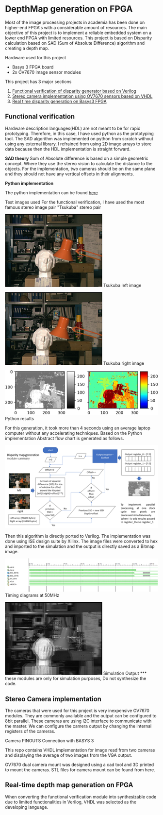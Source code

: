 
# DepthMap generation on FPGA


Most of the image processing projects in academia has been done on higher-end FPGA's with a considerable amount of resources. The main objective of this project is to implement a reliable embedded system on a lower end FPGA with limited resources. This project is based on Disparity calculation based on SAD (Sum of Absolute Difference) algorithm and creating a depth map.

Hardware used for this project

 - Basys 3 FPGA board
 - 2x OV7670 image sensor modules

This project has 3 major sections

 1. [Functional verification of disparity generator based on Verilog](https://github.com/Archfx/FPGA_depthMap)
 2. [Stereo camera implementation using OV7670 sensors based on VHDL](https://github.com/Archfx/FPGA-stereo-Camera-Basys3)
 3. [Real time disparity generation on Basys3 FPGA](https://github.com/Archfx/FPGA-DepthMap-Basys3)


## Functional verification
Hardware description languages(HDL) are not meant to be for rapid prototyping. Therefore, in this case, I have used python as the prototyping tool. The SAD algorithm was implemented on python from scratch without using any external library. I refrained from using 2D image arrays to store data because then the HDL implementation is straight forward.

**SAD theory** 
Sum of Absolute difference is based on a simple geometric concept. Where they use the stereo vision to calculate the distance to the objects. For the implementation, two cameras should be on the same plane and they should not have any vertical offsets in their alignments.

**Python implementation**

The python implementation can be found [here](https://github.com/Archfx/FPGA_depthMap/blob/master/Python_test_implementation/Disparity_Python_implementation_scratch.ipynb)

Test images used
For the functional verification, I have used the most famous stereo image pair "Tsukuba" stereo pair


![Tsukuba left](https://github.com/Archfx/FPGA_depthMap/blob/master/Img/Tsukuba_L.png)
Tsukuba left image


![Tsukuba right](https://github.com/Archfx/FPGA_depthMap/blob/master/Img/Tsukuba_R.png)
Tsukuba right image   


![Colour map generated using python](https://github.com/Archfx/FPGA_depthMap/blob/master/Python_test_implementation/Disparity__colorMap_Tsukuba_5_python.jpg)
Python results  


For this generation, it took more than 4 seconds using an average laptop computer without any accelerating techniques.
Based on the Python implementation Abstract flow chart is generated as follows.


![Disparity generation Flow chart](https://github.com/Archfx/FPGA_depthMap/blob/master/Img/FlowChart.png)


Then this algorithm is directly ported to Verilog. The implementation was done using ISE design suite by Xilinx. The image files were converted to hex and imported to the simulation and the output is directly saved as a Bitmap image.


![Verilog timing diagram](https://github.com/Archfx/FPGA_depthMap/blob/master/Img/VerilogSimulationTime.png)
Timing diagrams at 50MHz


![Verilog simulation output](https://github.com/Archfx/FPGA_depthMap/blob/master/output.png)
Simulation Output
*** these modules are only for simulation purposes, Do not synthesize the code.


## Stereo Camera implementation
The cameras that were used for this project is very inexpensive OV7670 modules. They are commonly available and the output can be configured to 8bit parallel.
These cameras are using I2C interface to communicate with the master. We can configure the camera output by changing the internal registers of the cameras. 

Camera PINOUTS
Connection with BASYS 3

This repo contains VHDL implementation for image read from two cameras and displaying the average of two images from the VGA output.

OV7670 dual camera mount was designed using a cad tool and 3D printed to mount the cameras. STL files for camera mount can be found from here.


## Real-time depth map generation on FPGA

When converting the functional verification module into synthesizable code due to limited functionalities in Verilog, VHDL was selected as the developing language.

